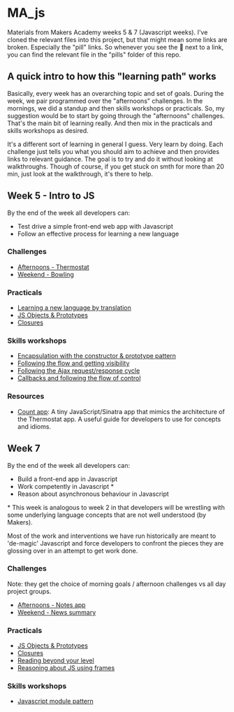 # MA_js
Materials from Makers Academy weeks 5 & 7 (Javascript weeks). I've cloned the relevant files into this project, but that might mean some links are broken. Especially the "pill" links. So whenever you see the 💊 next to a link, you can find the relevant file in the "pills" folder of this repo. 

## A quick intro to how this "learning path" works
Basically, every week has an overarching topic and set of goals. During the week, we pair programmed over the "afternoons" challenges. In the mornings, we did a standup and then skills workshops or practicals. So, my suggestion would be to start by going through the "afternoons" challenges. That's the main bit of learning really. And then mix in the practicals and skills workshops as desired. 

It's a different sort of learning in general I guess. Very learn by doing. Each challenge just tells you what you should aim to achieve and then provides links to relevant guidance. The goal is to try and do it without looking at walkthroughs. Though of course, if you get stuck on smth for more than 20 min, just look at the walkthrough, it's there to help. 

## Week 5 - Intro to JS

By the end of the week all developers can:

* Test drive a simple front-end web app with Javascript
* Follow an effective process for learning a new language

### Challenges

* [Afternoons - Thermostat](https://github.com/DagmaraSz/MA_js/blob/master/thermostat/README.md)
* [Weekend - Bowling](https://github.com/DagmaraSz/MA_js/blob/master/bowling_challenge.md)

### Practicals

* [Learning a new language by translation](https://hackmd.io/kMNgXiPHQf2Q_P9A-tnS9A)
* [JS Objects & Prototypes](https://hackmd.io/nb1VZarCTGicD6dMOo43Ww)
* [Closures](https://hackmd.io/cIFsMAqISHqVHN_-p9hY0Q)

### Skills workshops

* [Encapsulation with the constructor & prototype pattern](https://github.com/DagmaraSz/MA_js/blob/master/skills-workshops-5/encapsulation_with_constructor_and_prototype_pattern)
* [Following the flow and getting visibility](https://github.com/DagmaraSz/MA_js/blob/master/skills-workshops-5/following_the_flow_and_getting_visibility_in_javascript)
* [Following the Ajax request/response cycle](https://github.com/DagmaraSz/MA_js/tree/master/skills-workshops-5/following_ajax_request_response_cycle)
* [Callbacks and following the flow of control](https://github.com/DagmaraSz/MA_js/tree/master/skills-workshops-5/callbacks_following_the_flow_of_control)

### Resources

* [Count app](https://github.com/maryrosecook/count):
A tiny JavaScript/Sinatra app that mimics the architecture of the Thermostat app. A useful guide for developers to use for concepts and idioms.

## Week 7

By the end of the week all developers can:

* Build a front-end app in Javascript
* Work competently in Javascript *
* Reason about asynchronous behaviour in Javascript

\* This week is analogous to week 2 in that developers will be wrestling with some underlying language concepts that are not well understood (by Makers).

Most of the work and interventions we have run historically are meant to 'de-magic' Javascript and force developers to confront the pieces they are glossing over in an attempt to get work done.

### Challenges

Note: they get the choice of morning goals / afternoon challenges vs all day project groups.

* [Afternoons - Notes app](https://github.com/DagmaraSz/MA_js/blob/master/further_javascript/README.md)
* [Weekend - News summary](https://github.com/DagmaraSz/MA_js/tree/master/news-summary-challenge)

### Practicals

* [JS Objects & Prototypes](https://hackmd.io/nb1VZarCTGicD6dMOo43Ww)
* [Closures](https://hackmd.io/cIFsMAqISHqVHN_-p9hY0Q)
* [Reading beyond your level](https://hackmd.io/F-pmnp3hRhePddmf3mnKGw)
* [Reasoning about JS using frames](https://hackmd.io/cnH7BqucQ7yzqnLiqmizXw)

### Skills workshops

* [Javascript module pattern](https://github.com/DagmaraSz/MA_js/tree/master/skills-workshop-7/javascript-module-pattern-workshop)

